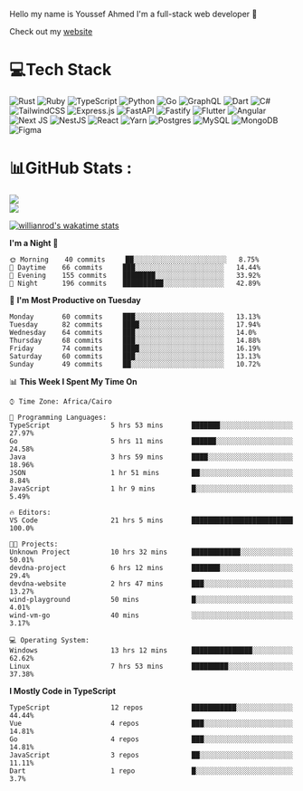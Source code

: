 Hello my name is Youssef Ahmed I'm a full-stack web developer 👋

Check out my [website](https://youssefahmed.vercel.app)
 
# 💻Tech Stack

![Rust](https://img.shields.io/badge/rust-%23000000.svg?style=for-the-badge&logo=rust&logoColor=white) ![Ruby](https://img.shields.io/badge/ruby-%23CC342D.svg?style=for-the-badge&logo=ruby&logoColor=white) ![TypeScript](https://img.shields.io/badge/typescript-%23007ACC.svg?style=for-the-badge&logo=typescript&logoColor=white) ![Python](https://img.shields.io/badge/python-3670A0?style=for-the-badge&logo=python&logoColor=ffdd54) ![Go](https://img.shields.io/badge/go-%2300ADD8.svg?style=for-the-badge&logo=go&logoColor=white) ![GraphQL](https://img.shields.io/badge/-GraphQL-E10098?style=for-the-badge&logo=graphql&logoColor=white) ![Dart](https://img.shields.io/badge/dart-%230175C2.svg?style=for-the-badge&logo=dart&logoColor=white) ![C#](https://img.shields.io/badge/c%23-%23239120.svg?style=for-the-badge&logo=c-sharp&logoColor=white) ![TailwindCSS](https://img.shields.io/badge/tailwindcss-%2338B2AC.svg?style=for-the-badge&logo=tailwind-css&logoColor=white) ![Express.js](https://img.shields.io/badge/express.js-%23404d59.svg?style=for-the-badge&logo=express&logoColor=%2361DAFB) ![FastAPI](https://img.shields.io/badge/FastAPI-005571?style=for-the-badge&logo=fastapi) ![Fastify](https://img.shields.io/badge/fastify-%23000000.svg?style=for-the-badge&logo=fastify&logoColor=white) ![Flutter](https://img.shields.io/badge/Flutter-%2302569B.svg?style=for-the-badge&logo=Flutter&logoColor=white) ![Angular](https://img.shields.io/badge/angular-%23DD0031.svg?style=for-the-badge&logo=angular&logoColor=white) ![Next JS](https://img.shields.io/badge/Next-black?style=for-the-badge&logo=next.js&logoColor=white) ![NestJS](https://img.shields.io/badge/nestjs-%23E0234E.svg?style=for-the-badge&logo=nestjs&logoColor=white) ![React](https://img.shields.io/badge/react-%2320232a.svg?style=for-the-badge&logo=react&logoColor=%2361DAFB) ![Yarn](https://img.shields.io/badge/yarn-%232C8EBB.svg?style=for-the-badge&logo=yarn&logoColor=white) ![Postgres](https://img.shields.io/badge/postgres-%23316192.svg?style=for-the-badge&logo=postgresql&logoColor=white) ![MySQL](https://img.shields.io/badge/mysql-%2300f.svg?style=for-the-badge&logo=mysql&logoColor=white) ![MongoDB](https://img.shields.io/badge/MongoDB-%234ea94b.svg?style=for-the-badge&logo=mongodb&logoColor=white)     ![Figma](https://img.shields.io/badge/figma-%23F24E1E.svg?style=for-the-badge&logo=figma&logoColor=white)

# 📊GitHub Stats :

![](https://github-readme-stats.vercel.app/api?username=joetifa2003&theme=tokyonight&hide_border=false&include_all_commits=false&count_private=false)<br/>
![](https://github-readme-streak-stats.herokuapp.com/?user=joetifa2003&theme=tokyonight&hide_border=false)<br/>

[![willianrod's wakatime stats](https://github-readme-stats.vercel.app/api/wakatime?username=joetifa2003&layout=compact)](https://github.com/anuraghazra/github-readme-stats)
<!--START_SECTION:waka-->
**I'm a Night 🦉** 

```text
🌞 Morning    40 commits     ██░░░░░░░░░░░░░░░░░░░░░░░   8.75% 
🌆 Daytime    66 commits     ███░░░░░░░░░░░░░░░░░░░░░░   14.44% 
🌃 Evening    155 commits    ████████░░░░░░░░░░░░░░░░░   33.92% 
🌙 Night      196 commits    ██████████░░░░░░░░░░░░░░░   42.89%

```
📅 **I'm Most Productive on Tuesday** 

```text
Monday       60 commits     ███░░░░░░░░░░░░░░░░░░░░░░   13.13% 
Tuesday      82 commits     ████░░░░░░░░░░░░░░░░░░░░░   17.94% 
Wednesday    64 commits     ███░░░░░░░░░░░░░░░░░░░░░░   14.0% 
Thursday     68 commits     ███░░░░░░░░░░░░░░░░░░░░░░   14.88% 
Friday       74 commits     ████░░░░░░░░░░░░░░░░░░░░░   16.19% 
Saturday     60 commits     ███░░░░░░░░░░░░░░░░░░░░░░   13.13% 
Sunday       49 commits     ██░░░░░░░░░░░░░░░░░░░░░░░   10.72%

```


📊 **This Week I Spent My Time On** 

```text
⌚︎ Time Zone: Africa/Cairo

💬 Programming Languages: 
TypeScript               5 hrs 53 mins       ███████░░░░░░░░░░░░░░░░░░   27.97% 
Go                       5 hrs 11 mins       ██████░░░░░░░░░░░░░░░░░░░   24.58% 
Java                     3 hrs 59 mins       ████░░░░░░░░░░░░░░░░░░░░░   18.96% 
JSON                     1 hr 51 mins        ██░░░░░░░░░░░░░░░░░░░░░░░   8.84% 
JavaScript               1 hr 9 mins         █░░░░░░░░░░░░░░░░░░░░░░░░   5.49%

🔥 Editors: 
VS Code                  21 hrs 5 mins       █████████████████████████   100.0%

🐱‍💻 Projects: 
Unknown Project          10 hrs 32 mins      ████████████░░░░░░░░░░░░░   50.01% 
devdna-project           6 hrs 12 mins       ███████░░░░░░░░░░░░░░░░░░   29.4% 
devdna-website           2 hrs 47 mins       ███░░░░░░░░░░░░░░░░░░░░░░   13.27% 
wind-playground          50 mins             █░░░░░░░░░░░░░░░░░░░░░░░░   4.01% 
wind-vm-go               40 mins             ░░░░░░░░░░░░░░░░░░░░░░░░░   3.17%

💻 Operating System: 
Windows                  13 hrs 12 mins      ███████████████░░░░░░░░░░   62.62% 
Linux                    7 hrs 53 mins       █████████░░░░░░░░░░░░░░░░   37.38%

```

**I Mostly Code in TypeScript** 

```text
TypeScript               12 repos            ███████████░░░░░░░░░░░░░░   44.44% 
Vue                      4 repos             ███░░░░░░░░░░░░░░░░░░░░░░   14.81% 
Go                       4 repos             ███░░░░░░░░░░░░░░░░░░░░░░   14.81% 
JavaScript               3 repos             ██░░░░░░░░░░░░░░░░░░░░░░░   11.11% 
Dart                     1 repo              █░░░░░░░░░░░░░░░░░░░░░░░░   3.7%

```



<!--END_SECTION:waka-->
